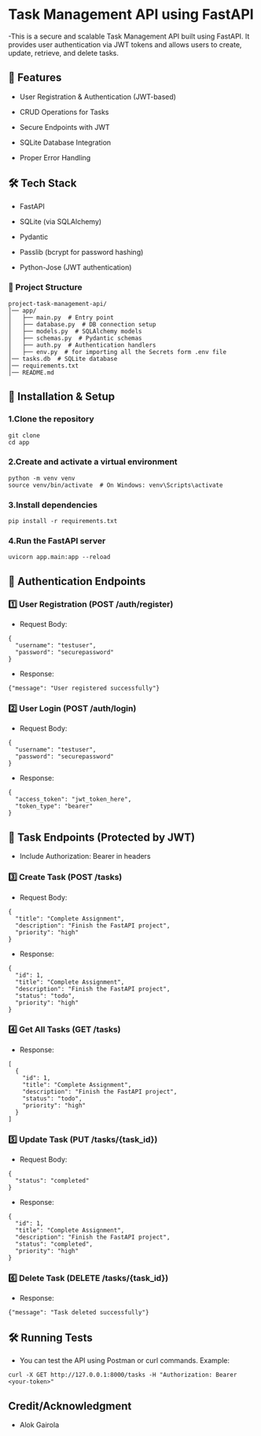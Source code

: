 #  Task Management API using FastAPI
-This is a secure and scalable Task Management API built using FastAPI. It provides user authentication via JWT tokens and allows users to create, update, retrieve, and delete tasks.

## 📌 Features
- User Registration & Authentication (JWT-based)

- CRUD Operations for Tasks

- Secure Endpoints with JWT

- SQLite Database Integration

- Proper Error Handling

## 🛠 Tech Stack

- FastAPI

- SQLite (via SQLAlchemy)

- Pydantic

- Passlib (bcrypt for password hashing)

- Python-Jose (JWT authentication)

### 📂 Project Structure
```
project-task-management-api/
│── app/
│   ├── main.py  # Entry point
│   ├── database.py  # DB connection setup
│   ├── models.py  # SQLAlchemy models
│   ├── schemas.py  # Pydantic schemas
│   ├── auth.py  # Authentication handlers
│   ├── env.py  # for importing all the Secrets form .env file 
│── tasks.db  # SQLite database
│── requirements.txt
│── README.md
```

## 🔧 Installation & Setup

### 1.Clone the repository
```
git clone 
cd app
```

### 2.Create and activate a virtual environment
```
python -m venv venv
source venv/bin/activate  # On Windows: venv\Scripts\activate
```
### 3.Install dependencies
```
pip install -r requirements.txt
```
### 4.Run the FastAPI server
```
uvicorn app.main:app --reload
```


## 🔑 Authentication Endpoints

### 1️⃣ User Registration (POST /auth/register)
- Request Body:

```
{
  "username": "testuser",
  "password": "securepassword"
}
```
- Response:

```
{"message": "User registered successfully"}
```

### 2️⃣ User Login (POST /auth/login)
- Request Body:

```
{
  "username": "testuser",
  "password": "securepassword"
}
```
- Response:

```
{
  "access_token": "jwt_token_here",
  "token_type": "bearer"
}
```

## 📌 Task Endpoints (Protected by JWT)
- Include Authorization: Bearer <token> in headers

### 3️⃣ Create Task (POST /tasks)
- Request Body:

```
{
  "title": "Complete Assignment",
  "description": "Finish the FastAPI project",
  "priority": "high"
}
```
- Response:

```
{
  "id": 1,
  "title": "Complete Assignment",
  "description": "Finish the FastAPI project",
  "status": "todo",
  "priority": "high"
}
```
### 4️⃣ Get All Tasks (GET /tasks)

- Response:
```
[
  {
    "id": 1,
    "title": "Complete Assignment",
    "description": "Finish the FastAPI project",
    "status": "todo",
    "priority": "high"
  }
]
```
### 5️⃣ Update Task (PUT /tasks/{task_id})
- Request Body:

```
{
  "status": "completed"
}
```
- Response:

```
{
  "id": 1,
  "title": "Complete Assignment",
  "description": "Finish the FastAPI project",
  "status": "completed",
  "priority": "high"
}
```
### 6️⃣ Delete Task (DELETE /tasks/{task_id})

- Response:
```
{"message": "Task deleted successfully"}
```

## 🛠 Running Tests
- You can test the API using Postman or curl commands.
Example:
```
curl -X GET http://127.0.0.1:8000/tasks -H "Authorization: Bearer <your-token>"
```
## Credit/Acknowledgment
- Alok Gairola
